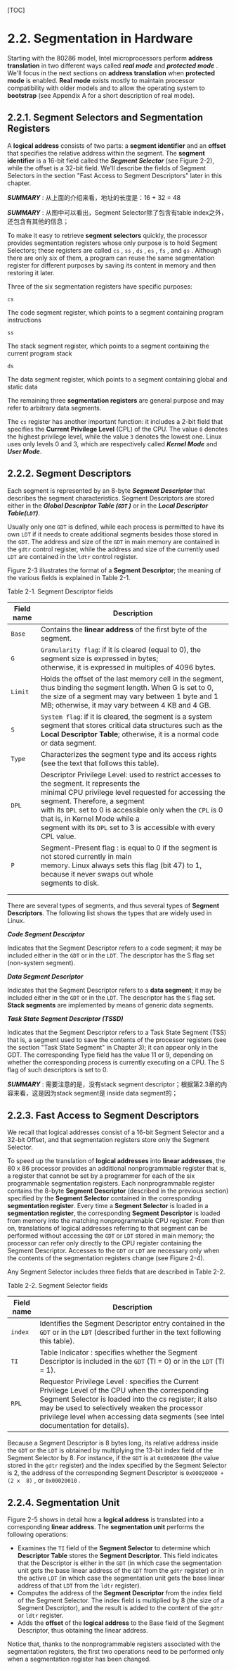 [TOC]



# 2.2. Segmentation in Hardware

Starting with the 80286 model, Intel microprocessors perform **address translation** in two different
ways called ***real mode*** and ***protected mode*** . We'll focus in the next sections on **address translation**
when **protected mode** is enabled. **Real mode** exists mostly to maintain processor compatibility with
older models and to allow the operating system to **bootstrap** (see Appendix A for a short description
of real mode).

## 2.2.1. Segment Selectors and Segmentation Registers

A **logical address** consists of two parts: a **segment identifier** and an **offset** that specifies the relative
address within the segment. The **segment identifier** is a 16-bit field called the ***Segment Selector*** (see
Figure 2-2), while the offset is a 32-bit field. We'll describe the fields of Segment Selectors in the
section "Fast Access to Segment Descriptors" later in this chapter.

***SUMMARY*** : 从上面的介绍来看，地址的长度是：16 + 32 = 48

***SUMMARY*** : 从图中可以看出，Segment Selector除了包含有table index之外，还包含有其他的信息；

To make it easy to retrieve **segment selectors** quickly, the processor provides segmentation registers
whose only purpose is to hold Segment Selectors; these registers are called  `cs` ,  `ss` ,  `ds` ,  `es` ,  `fs` , and
`gs` . Although there are only six of them, a program can reuse the same segmentation register for
different purposes by saving its content in memory and then restoring it later.

Three of the six segmentation registers have specific purposes:

`cs`

The code segment register, which points to a segment containing program instructions

`ss`

The stack segment register, which points to a segment containing the current program stack

`ds`

The data segment register, which points to a segment containing global and static data



The remaining three **segmentation registers** are general purpose and may refer to arbitrary data
segments.

The  `cs` register has another important function: it includes a 2-bit field that specifies the **Current
Privilege Level** (CPL) of the CPU. The value `0` denotes the highest privilege level, while the value `3`
denotes the lowest one. Linux uses only levels 0 and 3, which are respectively called ***Kernel Mode*** and ***User Mode***.

## 2.2.2. Segment Descriptors

Each segment is represented by an 8-byte ***Segment Descriptor*** that describes the segment
characteristics. Segment Descriptors are stored either in the ***Global Descriptor Table (`GDT` )*** or in the
***Local Descriptor Table(`LDT`)***.

Usually only one `GDT` is defined, while each process is permitted to have its own `LDT` if it needs to
create additional segments besides those stored in the `GDT`. The address and size of the `GDT` in
main memory are contained in the  `gdtr` control register, while the address and size of the currently
used `LDT` are contained in the  `ldtr` control register.

Figure 2-3 illustrates the format of a **Segment Descriptor**; the meaning of the various fields is
explained in Table 2-1.

Table 2-1. Segment Descriptor fields

| Field name | Description                                                  |
| ---------- | ------------------------------------------------------------ |
| `Base`     | Contains the **linear address** of the first byte of the segment. |
| `G`        | `Granularity flag`: if it is cleared (equal to 0), the segment size is expressed in bytes;<br/>otherwise, it is expressed in multiples of 4096 bytes. |
| `Limit`    | Holds the offset of the last memory cell in the segment, thus binding the segment length. When  G is set to 0, the size of a segment may vary between 1 byte and 1 MB; otherwise, it may vary between 4 KB and 4 GB. |
| `S`        | `System flag`: if it is cleared, the segment is a system segment that stores critical data structures such as the **Local Descriptor Table**; otherwise, it is a normal code or data segment. |
| `Type`     | Characterizes the segment type and its access rights (see the text that follows this table). |
| `DPL`      | Descriptor Privilege Level: used to restrict accesses to the segment. It represents the<br/>minimal CPU privilege level requested for accessing the segment. Therefore, a segment<br/>with its `DPL` set to 0 is accessible only when the `CPL` is 0 that is, in Kernel Mode while a<br/>segment with its `DPL` set to 3 is accessible with every CPL value. |
| `P`        | Segment-Present flag : is equal to 0 if the segment is not stored currently in main<br/>memory. Linux always sets this flag (bit 47) to 1, because it never swaps out whole<br/>segments to disk. |
|            |                                                              |
|            |                                                              |

There are several types of segments, and thus several types of **Segment Descriptors**. The following
list shows the types that are widely used in Linux.

***Code Segment Descriptor***

Indicates that the Segment Descriptor refers to a code segment; it may be included either in
the `GDT` or in the `LDT`. The descriptor has the  S flag set (non-system segment).

***Data Segment Descriptor***

Indicates that the Segment Descriptor refers to a **data segment**; it may be included either in the `GDT` or in the `LDT`. The descriptor has the  `S` flag set. **Stack segments** are implemented by means of generic data segments.

***Task State Segment Descriptor (TSSD)***

Indicates that the Segment Descriptor refers to a Task State Segment (TSS) that is, a segment used to save the contents of the processor registers (see the section "Task State Segment" in Chapter 3); it can appear only in the GDT. The corresponding  Type field has the value 11 or 9, depending on whether the corresponding process is currently executing on a CPU. The  S flag of such descriptors is set to 0.

***SUMMARY*** : 需要注意的是，没有stack segment descriptor；根据第2.3章的内容来看，这是因为stack segment是 inside data segment的；

## 2.2.3. Fast Access to Segment Descriptors

We recall that logical addresses consist of a 16-bit Segment Selector and a 32-bit Offset, and that
segmentation registers store only the Segment Selector.

To speed up the translation of **logical addresses** into **linear addresses**, the 80 x 86 processor
provides an additional nonprogrammable register that is, a register that cannot be set by a
programmer for each of the six programmable segmentation registers. Each nonprogrammable
register contains the 8-byte **Segment Descriptor** (described in the previous section) specified by the
**Segment Selector** contained in the corresponding **segmentation register**. Every time a **Segment
Selector** is loaded in a **segmentation register**, the corresponding **Segment Descriptor** is loaded from
memory into the matching nonprogrammable CPU register. From then on, translations of logical
addresses referring to that segment can be performed without accessing the `GDT` or `LDT` stored in
main memory; the processor can refer only directly to the CPU register containing the Segment
Descriptor. Accesses to the `GDT` or `LDT` are necessary only when the contents of the segmentation
registers change (see Figure 2-4).

Any Segment Selector includes three fields that are described in Table 2-2.

Table 2-2. Segment Selector fields

| Field name | Description                                                  |
| ---------- | ------------------------------------------------------------ |
| `index`    | Identifies the Segment Descriptor entry contained in the `GDT` or in the `LDT` (described further in the text following this table). |
| `TI`       | Table Indicator : specifies whether the Segment Descriptor is included in the `GDT` (TI = 0) or in the `LDT` (TI = 1). |
| `RPL`      | Requestor Privilege Level : specifies the Current Privilege Level of the CPU when the corresponding Segment Selector is loaded into the  cs register; it also may be used to selectively weaken the processor privilege level when accessing data segments (see Intel documentation for details). |

Because a Segment Descriptor is 8 bytes long, its relative address inside the `GDT` or the `LDT` is
obtained by multiplying the 13-bit index field of the Segment Selector by 8. For instance, if the `GDT` is at  `0x00020000` (the value stored in the  `gdtr` register) and the index specified by the Segment
Selector is 2, the address of the corresponding Segment Descriptor is  `0x00020000 +  (2 x  8)` , or
`0x00020010` .



## 2.2.4. Segmentation Unit

Figure 2-5 shows in detail how a **logical address** is translated into a corresponding **linear address**. The **segmentation unit** performs the following operations:

- Examines the  `TI` field of the **Segment Selector** to determine which **Descriptor Table** stores the
  **Segment Descriptor**. This field indicates that the Descriptor is either in the `GDT` (in which case
  the segmentation unit gets the base linear address of the `GDT` from the  `gdtr` register) or in the
  active `LDT` (in which case the segmentation unit gets the base linear address of that `LDT` from
  the  `ldtr` register).
- Computes the address of the **Segment Descriptor** from the  index field of the Segment Selector.
  The  index field is multiplied by 8 (the size of a Segment Descriptor), and the result is added to
  the content of the  `gdtr` or  `ldtr` register.
- Adds the **offset** of the **logical address** to the  Base field of the Segment Descriptor, thus
  obtaining the linear address.

Notice that, thanks to the nonprogrammable registers associated with the segmentation registers,
the first two operations need to be performed only when a segmentation register has been changed.

